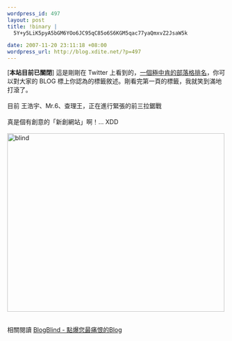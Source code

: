 ```yaml
--- 
wordpress_id: 497
layout: post
title: !binary |
  5Y+y5LiK5pyA5bGM6YOo6JC95qC85o6S6KGM5qac77yaQmxvZ2JsaW5k

date: 2007-11-20 23:11:18 +08:00
wordpress_url: http://blog.xdite.net/?p=497
---
```

[<strong>本站目前已關閉</strong>]
這是剛剛在 Twitter 上看到的，<a href="http://blogblind.wraecca.info/">一個極中肯的部落格排名</a>，你可以對大家的 BLOG 標上你認為的標籤敘述。剛看完第一頁的標籤，我就笑到滿地打滾了。<br /><br />目前 王浩宇、Mr.6、查理王，正在進行緊張的前三拉鋸戰 <br /><br />真是個有創意的「新創網站」啊！... XDD<br /><br /><a href="http://www.flickr.com/photos/14765209@N00/2050371170/" title="Flickr 上 xuitejoke 的 blind"><img src="http://farm3.static.flickr.com/2101/2050371170_13040a6719.jpg" alt="blind" height="412" width="500" /></a><br /><br />

相關閱讀 <a href="http://wraecca.info/archives/209#more-209">BlogBlind - 點爆您最痛恨的Blog </a>
